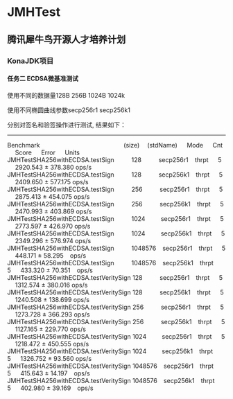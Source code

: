 # JMHTest
## 腾讯犀牛鸟开源人才培养计划
### KonaJDK项目
#### 任务二  ECDSA微基准测试

使用不同的数据量128B 256B 1024B 1024k

使用不同椭圆曲线参数secp256r1 secp256k1

分别对签名和验签操作进行测试, 结果如下：

---

Benchmark &emsp; &emsp; &emsp; &emsp;&emsp; &emsp; &emsp; &emsp;&emsp; &emsp;  &emsp;  (size)&emsp; (stdName)  &emsp;  Mode &emsp;     Cnt  &emsp;   Score &emsp;     Error  &emsp;    Units <br/>
JMHTestSHA256withECDSA.testSign    &emsp; &emsp;         128  &emsp; &emsp; secp256r1 &ensp; thrpt &emsp;  5 &emsp; 2920.543 ± 378.380  ops/s <br/>
JMHTestSHA256withECDSA.testSign   &emsp; &emsp;          128  &emsp; &emsp; secp256k1 &ensp; thrpt &emsp;  5 &emsp;  2409.650 ± 577.175  ops/s <br/>
JMHTestSHA256withECDSA.testSign   &emsp; &emsp;          256  &emsp; &emsp; secp256r1 &ensp; thrpt &emsp;  5 &emsp;  2875.413 ± 454.075  ops/s <br/>
JMHTestSHA256withECDSA.testSign   &emsp; &emsp;          256  &emsp; &emsp; secp256k1 &ensp; thrpt &emsp;  5 &emsp; 2470.993 ± 403.869  ops/s <br/>
JMHTestSHA256withECDSA.testSign   &emsp; &emsp;         1024  &emsp;&ensp;&ensp;  secp256r1  &ensp; thrpt &emsp;  5 &emsp; 2773.597 ± 426.970  ops/s <br/>
JMHTestSHA256withECDSA.testSign  &emsp; &emsp;          1024  &emsp;&ensp;&ensp;  secp256k1  &ensp; thrpt &emsp;  5 &emsp; 2349.296 ± 576.974   ops/s <br/>
JMHTestSHA256withECDSA.testSign   &emsp; &emsp;      1048576 &ensp;  secp256r1  &ensp; thrpt &emsp;  5 &emsp; 448.171 ±  58.295 &ensp;  ops/s <br/>
JMHTestSHA256withECDSA.testSign   &emsp; &emsp;      1048576 &ensp;  secp256k1  &ensp; thrpt &emsp;  5 &emsp;  433.320 ±  70.351 &ensp; ops/s <br/>
JMHTestSHA256withECDSA.testVeritySign      128  &emsp; &emsp; secp256r1  &ensp; thrpt &emsp;  5 &emsp; 1312.574 ± 380.016  ops/s <br/>
JMHTestSHA256withECDSA.testVeritySign      128  &emsp; &emsp;  secp256k1 &ensp; thrpt &emsp;  5 &emsp; 1240.508 ± 138.699  ops/s <br/>
JMHTestSHA256withECDSA.testVeritySign      256   &emsp; &emsp; secp256r1 &ensp; thrpt &emsp;  5 &emsp; 1273.728 ± 366.293  ops/s <br/>
JMHTestSHA256withECDSA.testVeritySign      256   &emsp; &emsp; secp256k1 &ensp; thrpt &emsp;  5 &emsp; 1127.165 ± 229.770  ops/s <br/>
JMHTestSHA256withECDSA.testVeritySign     1024  &emsp;&ensp;&ensp;   secp256r1  &ensp; thrpt &emsp;  5 &emsp; 1218.472 ± 450.555  ops/s <br/>
JMHTestSHA256withECDSA.testVeritySign     1024   &emsp;&ensp;&ensp;  secp256k1  &ensp; thrpt &emsp;  5 &emsp; 1326.752 ±  93.560  ops/s <br/>
JMHTestSHA256withECDSA.testVeritySign  1048576            &ensp;     secp256r1  &ensp; thrpt &emsp;  5 &emsp;  415.643 ±  14.197 &ensp;  ops/s <br/>
JMHTestSHA256withECDSA.testVeritySign  1048576            &ensp;     secp256k1  &ensp; thrpt &emsp;  5 &emsp;  402.980 ±  39.169 &ensp;  ops/s <br/>
